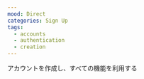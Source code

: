 ```yaml
---
mood: Direct
categories: Sign Up
tags:
  - accounts
  - authentication
  - creation
---
```

アカウントを作成し、すべての機能を利用する